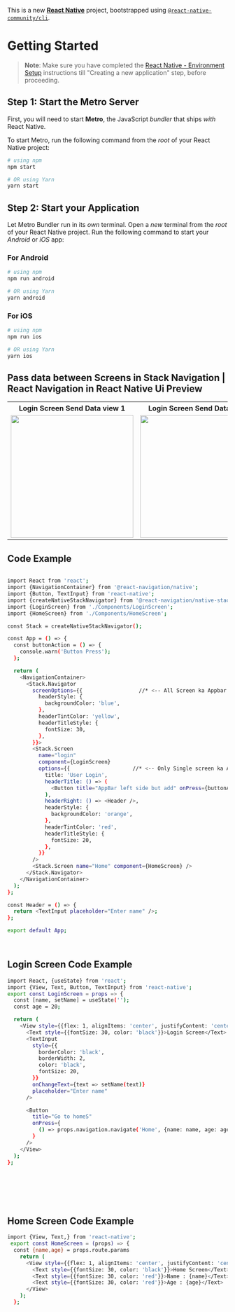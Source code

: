 This is a new [**React Native**](https://reactnative.dev) project, bootstrapped using [`@react-native-community/cli`](https://github.com/react-native-community/cli).

# Getting Started

> **Note**: Make sure you have completed the [React Native - Environment Setup](https://reactnative.dev/docs/environment-setup) instructions till "Creating a new application" step, before proceeding.

## Step 1: Start the Metro Server

First, you will need to start **Metro**, the JavaScript _bundler_ that ships _with_ React Native.

To start Metro, run the following command from the _root_ of your React Native project:

```bash
# using npm
npm start

# OR using Yarn
yarn start
```

## Step 2: Start your Application

Let Metro Bundler run in its _own_ terminal. Open a _new_ terminal from the _root_ of your React Native project. Run the following command to start your _Android_ or _iOS_ app:

### For Android

```bash
# using npm
npm run android

# OR using Yarn
yarn android
```

### For iOS

```bash
# using npm
npm run ios

# OR using Yarn
yarn ios
```

## Pass data between Screens in Stack Navigation | React Navigation in React Native Ui Preview

<table>
  
  
<tr>                    
   
   <th>Login Screen Send Data view 1</th>
   <th>Login Screen Send Data view 2</th>
   <th>Home Screen Receive Data view 1</th>
   <th>Home Screen Receive Data view 2</th>
  
</tr>
  
  
  
  
<tr>
  
<td>

<img src="" width="280"/>

</td>
<td>

<img src="" width="280"/>

</td>
<td>

<img src="" width="280"/>

</td>
<td>

<img src="" width="280"/>

</td>

</table>







## Code Example

```bash

import React from 'react';
import {NavigationContainer} from '@react-navigation/native';
import {Button, TextInput} from 'react-native';
import {createNativeStackNavigator} from '@react-navigation/native-stack';
import {LoginScreen} from './Components/LoginScreen';
import {HomeScreen} from './Components/HomeScreen';

const Stack = createNativeStackNavigator();

const App = () => {
  const buttonAction = () => {
    console.warn('Button Press');
  };

  return (
    <NavigationContainer>
      <Stack.Navigator
        screenOptions={{                  //* <-- All Screen ka Appbar Mein apply hota styles
          headerStyle: {
            backgroundColor: 'blue',
          },
          headerTintColor: 'yellow',
          headerTitleStyle: {
            fontSize: 30,
          },
        }}>
        <Stack.Screen
          name="login"
          component={LoginScreen}
          options={{                    //* <-- Only Single screen ka Appbar Mein apply hota styles
            title: 'User Login',
            headerTitle: () => (
              <Button title="AppBar left side but add" onPress={buttonAction} />
            ),
            headerRight: () => <Header />,
            headerStyle: {
              backgroundColor: 'orange',
            },
            headerTintColor: 'red',
            headerTitleStyle: {
              fontSize: 20,
            },
          }}
        />
        <Stack.Screen name="Home" component={HomeScreen} />
      </Stack.Navigator>
    </NavigationContainer>
  );
};

const Header = () => {
  return <TextInput placeholder="Enter name" />;
};

export default App;




```






## Login Screen Code Example
```bash
import React, {useState} from 'react';
import {View, Text, Button, TextInput} from 'react-native';
export const LoginScreen = props => {
  const [name, setName] = useState('');
  const age = 20;

  return (
    <View style={{flex: 1, alignItems: 'center', justifyContent: 'center'}}>
      <Text style={{fontSize: 30, color: 'black'}}>Login Screen</Text>
      <TextInput
        style={{
          borderColor: 'black',
          borderWidth: 2,
          color: 'black',
          fontSize: 20,
        }}
        onChangeText={text => setName(text)}
        placeholder="Enter name"
      />

      <Button
        title="Go to homeS"
        onPress={
          () => props.navigation.navigate('Home', {name: name, age: age}) //* <-- 2 tarike se data bhej sakte Hain
        }
      />
    </View>
  );
};








```
## Home Screen Code Example
```bash
import {View, Text,} from 'react-native';
 export const HomeScreen = (props) => {
  const {name,age} = props.route.params
    return (
      <View style={{flex: 1, alignItems: 'center', justifyContent: 'center'}}>
        <Text style={{fontSize: 30, color: 'black'}}>Home Screen</Text>
        <Text style={{fontSize: 30, color: 'red'}}>Name : {name}</Text>
        <Text style={{fontSize: 30, color: 'red'}}>Age : {age}</Text>
      </View>
    );
  };


```
